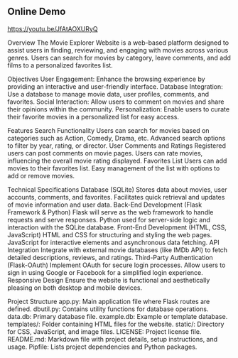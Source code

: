 ## Online Demo
https://youtu.be/JfAtAOXURyQ

Overview
The Movie Explorer Website is a web-based platform designed to assist users in finding, reviewing, and engaging with movies across various genres. Users can search for movies by category, leave comments, and add films to a personalized favorites list.

Objectives
User Engagement: Enhance the browsing experience by providing an interactive and user-friendly interface.
Database Integration: Use a database to manage movie data, user profiles, comments, and favorites.
Social Interaction: Allow users to comment on movies and share their opinions within the community.
Personalization: Enable users to curate their favorite movies in a personalized list for easy access.

Features
Search Functionality
Users can search for movies based on categories such as Action, Comedy, Drama, etc.
Advanced search options to filter by year, rating, or director.
User Comments and Ratings
Registered users can post comments on movie pages.
Users can rate movies, influencing the overall movie rating displayed.
Favorites List
Users can add movies to their favorites list.
Easy management of the list with options to add or remove movies.

Technical Specifications
Database (SQLite)
Stores data about movies, user accounts, comments, and favorites.
Facilitates quick retrieval and updates of movie information and user data.
Back-End Development (Flask Framework & Python)
Flask will serve as the web framework to handle requests and serve responses.
Python used for server-side logic and interaction with the SQLite database.
Front-End Development (HTML, CSS, JavaScript)
HTML and CSS for structuring and styling the web pages.
JavaScript for interactive elements and asynchronous data fetching.
API Integration
Integrate with external movie databases (like IMDb API) to fetch detailed descriptions, reviews, and ratings.
Third-Party Authentication (Flask-OAuth)
Implement OAuth for secure login processes.
Allow users to sign in using Google or Facebook for a simplified login experience.
Responsive Design
Ensure the website is functional and aesthetically pleasing on both desktop and mobile devices.

Project Structure
app.py: Main application file where Flask routes are defined.
dbutil.py: Contains utility functions for database operations.
data.db: Primary database file.
example.db: Example or template database.
templates/: Folder containing HTML files for the website.
static/: Directory for CSS, JavaScript, and image files.
LICENSE: Project license file.
README.md: Markdown file with project details, setup instructions, and usage.
Pipfile: Lists project dependencies and Python packages.
